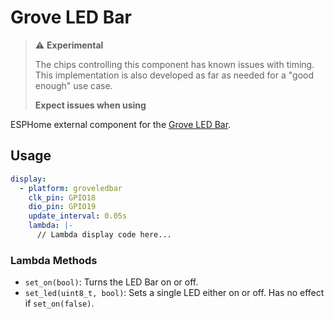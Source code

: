 # Grove LED Bar

> :warning: **Experimental**
>
> The chips controlling this component has known issues with timing. This implementation is also developed as far as needed for a "good enough" use case.
>
> **Expect issues when using**

ESPHome external component for the [Grove LED Bar](https://thepihut.com/products/grove-led-bar-v2-0).

## Usage

```yaml
display:
  - platform: groveledbar
    clk_pin: GPIO18
    dio_pin: GPIO19
    update_interval: 0.05s
    lambda: |-
      // Lambda display code here...
```

### Lambda Methods

- `set_on(bool)`: Turns the LED Bar on or off.
- `set_led(uint8_t, bool)`: Sets a single LED either on or off. Has no effect if `set_on(false)`.
